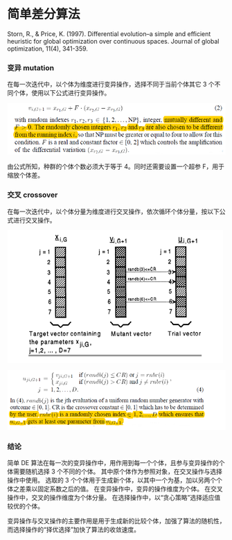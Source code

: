 简单差分算法
===============

Storn, R., & Price, K. (1997). Differential evolution–a simple and efficient heuristic for global optimization over continuous spaces. Journal of global optimization, 11(4), 341-359.

### 变异 mutation

在每一次迭代中，以个体为维度进行变异操作，选择不同于当前个体其它 3 个不同个体，使用以下公式进行变异操作。

![](./assets/QQ截图20200821145120.png)

由公式所知，种群的个体个数必须大于等于 4。同时还需要设置一个超参 F，用于缩放个体差。

### 交叉 crossover

在每一次迭代中，以个体分量为维度进行交叉操作，依次循环个体分量，按以下公式进行交叉操作。

![](./assets/QQ截图20200821170410.png)

![](./assets/QQ截图20200821170544.png)

### 结论

简单 DE 算法在每一次的变异操作中，用作用到每一个个体，且参与变异操作的个体需要随机选择 3 个不同的个体。
其中原个体作为参照对象，在交叉操作与选择操作中使用。
选取的 3 个个体用于生成新个体，以其中一个为基，加以另两个个体之差乘以固定系数之后的值。
在变异操作中，变异的操作维度为个体。
在交叉操作中，交叉的操作维度为个体分量。
在选择操作中，以“贪心策略”选择适应值较优的个体。

变异操作与交叉操作的主要作用是用于生成新的比较个体，加强了算法的随机性，而选择操作的“择优选择”加快了算法的收敛速度。